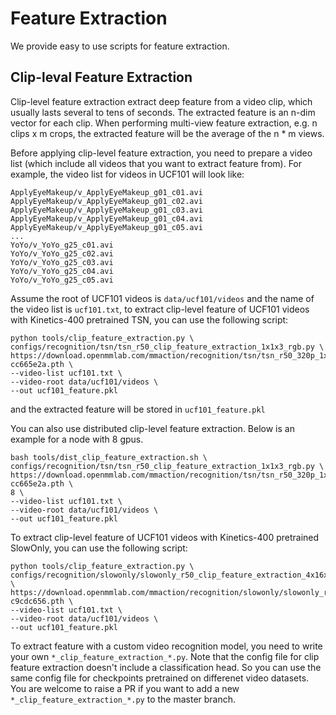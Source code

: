 # Feature Extraction

We provide easy to use scripts for feature extraction.

## Clip-leval Feature Extraction

Clip-level feature extraction extract deep feature from a video clip, which usually lasts several to tens of seconds.
The extracted feature is an n-dim vector for each clip.
When performing multi-view feature extraction, e.g. n clips x m crops,
the extracted feature will be the average of the n * m views.

Before applying clip-level feature extraction, you need to prepare a video list
(which include all videos that you want to extract feature from).
For example, the video list for videos in UCF101 will look like:

```
ApplyEyeMakeup/v_ApplyEyeMakeup_g01_c01.avi
ApplyEyeMakeup/v_ApplyEyeMakeup_g01_c02.avi
ApplyEyeMakeup/v_ApplyEyeMakeup_g01_c03.avi
ApplyEyeMakeup/v_ApplyEyeMakeup_g01_c04.avi
ApplyEyeMakeup/v_ApplyEyeMakeup_g01_c05.avi
...
YoYo/v_YoYo_g25_c01.avi
YoYo/v_YoYo_g25_c02.avi
YoYo/v_YoYo_g25_c03.avi
YoYo/v_YoYo_g25_c04.avi
YoYo/v_YoYo_g25_c05.avi
```

Assume the root of UCF101 videos is `data/ucf101/videos` and the name of the video list is `ucf101.txt`,
to extract clip-level feature of UCF101 videos with Kinetics-400 pretrained TSN,
you can use the following script:

```shell
python tools/clip_feature_extraction.py \
configs/recognition/tsn/tsn_r50_clip_feature_extraction_1x1x3_rgb.py \
https://download.openmmlab.com/mmaction/recognition/tsn/tsn_r50_320p_1x1x3_100e_kinetics400_rgb/tsn_r50_320p_1x1x3_100e_kinetics400_rgb_20200702-cc665e2a.pth \
--video-list ucf101.txt \
--video-root data/ucf101/videos \
--out ucf101_feature.pkl
```

and the extracted feature will be stored in `ucf101_feature.pkl`

You can also use distributed clip-level feature extraction. Below is an example for a node with 8 gpus.

```shell
bash tools/dist_clip_feature_extraction.sh \
configs/recognition/tsn/tsn_r50_clip_feature_extraction_1x1x3_rgb.py \
https://download.openmmlab.com/mmaction/recognition/tsn/tsn_r50_320p_1x1x3_100e_kinetics400_rgb/tsn_r50_320p_1x1x3_100e_kinetics400_rgb_20200702-cc665e2a.pth \
8 \
--video-list ucf101.txt \
--video-root data/ucf101/videos \
--out ucf101_feature.pkl
```

To extract clip-level feature of UCF101 videos with Kinetics-400 pretrained SlowOnly,
you can use the following script:

```shell
python tools/clip_feature_extraction.py \
configs/recognition/slowonly/slowonly_r50_clip_feature_extraction_4x16x1_rgb.py \
https://download.openmmlab.com/mmaction/recognition/slowonly/slowonly_r50_video_320p_4x16x1_256e_kinetics400_rgb/slowonly_r50_video_320p_4x16x1_256e_kinetics400_rgb_20201014-c9cdc656.pth \
--video-list ucf101.txt \
--video-root data/ucf101/videos \
--out ucf101_feature.pkl
```

To extract feature with a custom video recognition model,
you need to write your own `*_clip_feature_extraction_*.py`.
Note that the config file for clip feature extraction doesn't include a classification head.
So you can use the same config file for checkpoints pretrained on differenet video datasets.
You are welcome to raise a PR if you want to add a new `*_clip_feature_extraction_*.py` to the master branch.
